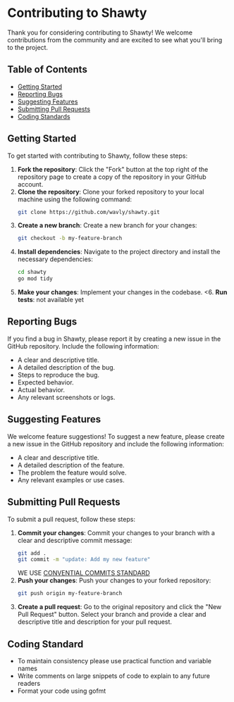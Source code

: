 # Contributing to Shawty

Thank you for considering contributing to Shawty! We welcome contributions from the community and are excited to see what you'll bring to the project.

## Table of Contents

- [Getting Started](#getting-started)
- [Reporting Bugs](#reporting-bugs)
- [Suggesting Features](#suggesting-features)
- [Submitting Pull Requests](#submitting-pull-requests)
- [Coding Standards](#coding-standard)

## Getting Started

To get started with contributing to Shawty, follow these steps:

1. **Fork the repository**: Click the "Fork" button at the top right of the repository page to create a copy of the repository in your GitHub account.
2. **Clone the repository**: Clone your forked repository to your local machine using the following command:
   ```sh
   git clone https://github.com/wavly/shawty.git
   ```
3. **Create a new branch**: Create a new branch for your changes:
   ```sh
   git checkout -b my-feature-branch
   ```
4. **Install dependencies**: Navigate to the project directory and install the necessary dependencies:
   ```sh
   cd shawty
   go mod tidy
   ```
5. **Make your changes**: Implement your changes in the codebase.
<6. **Run tests**: not available yet

## Reporting Bugs

If you find a bug in Shawty, please report it by creating a new issue in the GitHub repository. Include the following information:

- A clear and descriptive title.
- A detailed description of the bug.
- Steps to reproduce the bug.
- Expected behavior.
- Actual behavior.
- Any relevant screenshots or logs.

## Suggesting Features

We welcome feature suggestions! To suggest a new feature, please create a new issue in the GitHub repository and include the following information:

- A clear and descriptive title.
- A detailed description of the feature.
- The problem the feature would solve.
- Any relevant examples or use cases.

## Submitting Pull Requests

To submit a pull request, follow these steps:

1. **Commit your changes**: Commit your changes to your branch with a clear and descriptive commit message:
   ```sh
   git add .
   git commit -m "update: Add my new feature"
   ```
   WE USE [CONVENTIAL COMMITS STANDARD](https://www.conventionalcommits.org/en/v1.0.0/)
2. **Push your changes**: Push your changes to your forked repository:
   ```sh
   git push origin my-feature-branch
   ```
3. **Create a pull request**: Go to the original repository and click the "New Pull Request" button. Select your branch and provide a clear and descriptive title and description for your pull request.

## Coding Standard
- To maintain consistency please use practical function and variable names
- Write comments on large snippets of code to explain to any future readers
- Format your code using gofmt